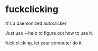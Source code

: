 # fuckclicking

It's a daemonized autoclicker

Just use --help to figure out how to use it.

fuck clicking, let your computer do it.
